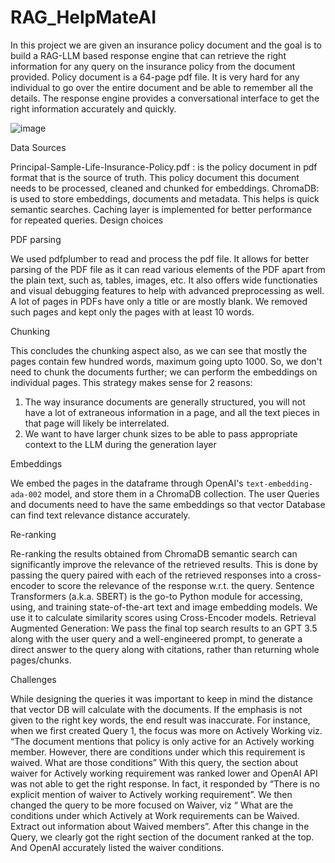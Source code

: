 # RAG_HelpMateAI

In this project we are given an insurance policy document and the goal is to build a RAG-LLM based response engine that can retrieve the right information for any query on the insurance policy from the document provided. Policy document is a 64-page pdf file. It is very hard for any individual to go over the entire document and be able to remember all the details. The response engine provides a conversational interface to get the right information accurately and quickly.

![image](https://github.com/user-attachments/assets/0ef47292-16d0-4aa2-924b-e16e69d929a4)

Data Sources

Principal-Sample-Life-Insurance-Policy.pdf : is the policy document in pdf format that is the source of truth. This policy document this document needs to be processed, cleaned and chunked for embeddings.
ChromaDB: is used to store embeddings, documents and metadata. This helps is quick semantic searches. Caching layer is implemented for better performance for repeated queries. 
Design choices
 
PDF parsing

We used pdfplumber to read and process the pdf file. It allows for better parsing of the PDF file as it can read various elements of the PDF apart from the plain text, such as, tables, images, etc. It also offers wide functionaties and visual debugging features to help with advanced preprocessing as well. A lot of pages in PDFs have only a title or are mostly blank. We removed such pages and kept only the pages with at least 10 words.

Chunking

This concludes the chunking aspect also, as we can see that mostly the pages contain few hundred words, maximum going upto 1000. So, we don't need to chunk the documents further; we can perform the embeddings on individual pages. This strategy makes sense for 2 reasons:
1. The way insurance documents are generally structured, you will not have a lot of extraneous information in a page, and all the text pieces in that page will likely be interrelated.
2. We want to have larger chunk sizes to be able to pass appropriate context to the LLM during the generation layer

Embeddings

We embed the pages in the dataframe through OpenAI's `text-embedding-ada-002` model, and store them in a ChromaDB collection. The user Queries and documents need to have the same embeddings so that vector Database can find text relevance distance accurately.

Re-ranking

Re-ranking the results obtained from ChromaDB semantic search can significantly improve the relevance of the retrieved results. This is done by passing the query paired with each of the retrieved responses into a cross-encoder to score the relevance of the response w.r.t. the query. Sentence Transformers (a.k.a. SBERT) is the go-to Python module for accessing, using, and training state-of-the-art text and image embedding models. We use it to calculate similarity scores using Cross-Encoder models.
Retrieval Augmented Generation:
We pass the final top search results to an GPT 3.5 along with the user query and a well-engineered prompt, to generate a direct answer to the query along with citations, rather than returning whole pages/chunks.

Challenges 

While designing the queries it was important to keep in mind the distance that vector DB will calculate with the documents. If the emphasis is not given to the right key words, the end result was inaccurate. For instance, when we first created Query 1, the focus was more on Actively Working viz. “The document mentions that policy is only active for an Actively working member. However, there are conditions under which this requirement is waived. What are those conditions”
With this query, the section about waiver for Actively working requirement was ranked lower and OpenAI API was not able to get the right response. In fact, it responded by “There is no explicit mention of waiver to Actively working requirement”.
We then changed the query to be more focused on Waiver, viz “ What are the conditions under which Actively at Work requirements can be Waived. Extract out information about Waived members”. 
After this change in the Query, we clearly got the right section of the document ranked at the top. And OpenAI accurately listed the waiver conditions.

